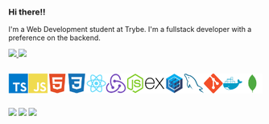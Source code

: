 ### Hi there!!

I'm a Web Development student at Trybe. I'm a fullstack developer with a preference on the backend.

 <div>
  <a href="https://github.com/Murilo-Rainho">
  <img height="180em" src="https://github-readme-stats.vercel.app/api?username=Murilo-Rainho&show_icons=true&theme=dark&include_all_commits=true&count_private=true"/>
  <img height="180em" src="https://github-readme-stats.vercel.app/api/top-langs/?username=Murilo-Rainho&layout=compact&langs_count=7&theme=dark"/>
</div>
  
  ##
  
<div style="display: flex"><br>
   <code><img align="center" alt="Logo-Js" height="40" width="40" src="https://raw.githubusercontent.com/devicons/devicon/master/icons/typescript/typescript-plain.svg"></code>
  <code><img align="center" alt="Logo-Js" height="40" width="40" src="https://raw.githubusercontent.com/devicons/devicon/master/icons/javascript/javascript-plain.svg"></code>
  <code><img align="center" alt="Logo-HTML" height="40" width="40" src="https://raw.githubusercontent.com/devicons/devicon/master/icons/html5/html5-plain.svg"></code>
  <code><img align="center" alt="Logo-CSS" height="40" width="40" src="https://raw.githubusercontent.com/devicons/devicon/master/icons/css3/css3-plain.svg"></code>
  <code><img align="center" alt="Logo-React" height="40" width="40" src="https://raw.githubusercontent.com/devicons/devicon/master/icons/react/react-original.svg"></code>
  <code><img align="center" alt="Logo-Redux" height="40" width="40" src="https://raw.githubusercontent.com/devicons/devicon/master/icons/redux/redux-original.svg"></code>
 <code><img align="center" alt="Logo-NodeJS" height="40" width="40" src="https://raw.githubusercontent.com/devicons/devicon/master/icons/nodejs/nodejs-plain.svg"></code>
 <code><img align="center" alt="Logo-Express" height="40" width="40" src="https://raw.githubusercontent.com/devicons/devicon/master/icons/express/express-original.svg"></code>
  <code><img align="center" alt="Logo-Express" height="40" width="40" src="https://raw.githubusercontent.com/devicons/devicon/master/icons/sequelize/sequelize-original.svg"></code>
 <code><img align="center" alt="Logo-MySQL" height="40" width="40" src="https://raw.githubusercontent.com/devicons/devicon/master/icons/mysql/mysql-plain.svg"></code>
 <code><img align="center" alt="Logo-Git" height="40" width="40" src="https://raw.githubusercontent.com/devicons/devicon/master/icons/git/git-plain.svg"></code>
 <code><img align="center" alt="Logo-Docker" height="40" width="40" src="https://raw.githubusercontent.com/devicons/devicon/master/icons/docker/docker-plain.svg"></code>
 <code><img align="center" alt="Logo-MongoDB" height="40" width="40" src="https://raw.githubusercontent.com/devicons/devicon/master/icons/mongodb/mongodb-plain.svg"></code>
</div>
  
  ##
  
<div> 
 	<a href="https://wa.me/5518996381996" target="_blank"><img src="https://img.shields.io/badge/WhatsApp-25D366?style=for-the-badge&logo=whatsapp&logoColor=white" target="_blank"></a>
  <a href = "mailto:murilorainho01@gmail.com?subject=Gostaria de me contratar?"><img src="https://img.shields.io/badge/-Gmail-%23333?style=for-the-badge&logo=gmail&logoColor=white" target="_blank"></a>
  <a href="https://www.linkedin.com/in/murilo-rainho/" target="_blank"><img src="https://img.shields.io/badge/-LinkedIn-%230077B5?style=for-the-badge&logo=linkedin&logoColor=white" target="_blank"></a>
 
<!--   ![Snake animation](https://github.com/Murilo-Rainho/rafaballerini/blob/output/github-contribution-grid-snake.svg) -->
 
</div>
